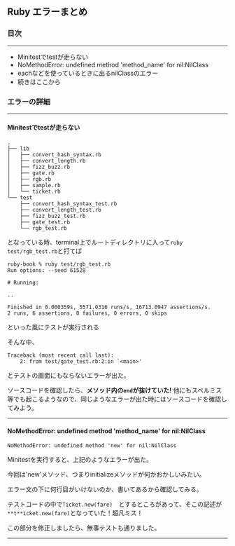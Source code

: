 ## Ruby エラーまとめ

### 目次
---

- Minitestでtestが走らない
- NoMethodError: undefined method 'method_name' for nil:NilClass
- eachなどを使っているときに出るnilClassのエラー
- 続きはここから

### エラーの詳細
---

#### Minitestでtestが走らない

```
.
├── lib
│   ├── convert_hash_syntax.rb
│   ├── convert_length.rb
│   ├── fizz_buzz.rb
│   ├── gate.rb
│   ├── rgb.rb
│   ├── sample.rb
│   └── ticket.rb
└── test
    ├── convert_hash_syntax_test.rb
    ├── convert_length_test.rb
    ├── fizz_buzz_test.rb
    ├── gate_test.rb
    └── rgb_test.rb
```
となっている時、terminal上でルートディレクトリに入って`ruby test/rgb_test.rb`と打てば

```
ruby-book % ruby test/rgb_test.rb
Run options: --seed 61528

# Running:

..

Finished in 0.000359s, 5571.0316 runs/s, 16713.0947 assertions/s.
2 runs, 6 assertions, 0 failures, 0 errors, 0 skips
```
といった風にテストが実行される

そんな中、

```
Traceback (most recent call last):
	2: from test/gate_test.rb:2:in `<main>'
```
とテストの画面にもならないエラーが出た。

ソースコードを確認したら、**メソッド内の`end`が抜けていた!** 他にもスペルミス等でも起こるようなので、同じようなエラーが出た時にはソースコードを確認してみよう。

---

#### NoMethodError: undefined method 'method_name' for nil:NilClass

`NoMethodError: undefined method 'new' for nil:NilClass`

Minitestを実行すると、上記のようなエラーが出た。

今回は'new'メソッド、つまりinitializeメソッドが何かおかしいみたい。

エラー文の下に何行目がいけないのか、書いてあるから確認してみる。

テストコードの中で`Ticket.new(fare)`　とするところがあって、そこの記述が `**t**icket.new(fare)`となっていた！超凡ミス！

この部分を修正しましたら、無事テストも通りました。

---
